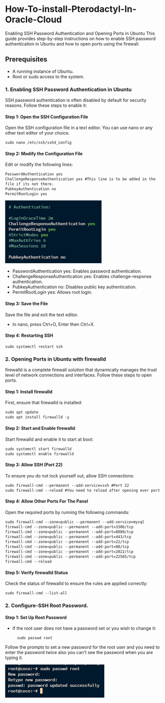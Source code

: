 # How-To-install-Pterodactyl-In-Oracle-Cloud

Enabling SSH Password Authentication and Opening Ports in Ubuntu
This guide provides step-by-step instructions on how to enable SSH password authentication in Ubuntu and how to open ports using the firewall.

## Prerequisites
- A running instance of Ubuntu.
- Root or sudo access to the system.

### 1. Enabling SSH Password Authentication in Ubuntu
SSH password authentication is often disabled by default for security reasons. Follow these steps to enable it:

#### Step 1: Open the SSH Configuration File
Open the SSH configuration file in a text editor. You can use nano or any other text editor of your choice.


    sudo nano /etc/ssh/sshd_config


#### Step 2: Modify the Configuration File

Edit or modify the following lines:

    PasswordAuthentication yes 
    ChallengeResponseAuthentication yes #This line is to be added in the file if its not there.
    PubkeyAuthentication no 
    PermitRootLogin yes

![image](media/config.png)


* PasswordAuthentication yes: Enables password authentication. <br>
* ChallengeResponseAuthentication yes: Enables challenge-response authentication.<br>
* PubkeyAuthentication no: Disables public key authentication.<br>
* PermitRootLogin yes: Allows root login.<br>

#### Step 3: Save the File

Save the file and exit the text editor. 
- In nano, press Ctrl+O, Enter then Ctrl+X.

#### Step 4: Restarting SSH
```
sudo systemctl restart ssh

```

### 2. Opening Ports in Ubuntu with firewalld
firewalld is a complete firewall solution that dynamically manages the trust level of network connections and interfaces. Follow these steps to open ports.

#### Step 1: Install firewalld
First, ensure that firewalld is installed:

    sudo apt update
    sudo apt install firewalld -y

#### Step 2: Start and Enable firewalld
Start firewalld and enable it to start at boot:


    sudo systemctl start firewalld
    sudo systemctl enable firewalld

#### Step 3: Allow SSH (Port 22)
To ensure you do not lock yourself out, allow SSH connections:


    sudo firewall-cmd --permanent --add-service=ssh #Port 22
    sudo firewall-cmd --reload #You need to reload after opening ever port

#### Step 4: Allow Other Ports For The Panel
Open the required ports by running the following commands:


    sudo firewall-cmd --zone=public --permanent --add-service=mysql
    firewall-cmd --zone=public --permanent --add-port=3306/tcp
    firewall-cmd --zone=public --permanent --add-port=8080/tcp
    firewall-cmd --zone=public --permanent --add-port=443/tcp
    firewall-cmd --zone=public --permanent --add-port=22/tcp
    firewall-cmd --zone=public --permanent --add-port=80/tcp
    firewall-cmd --zone=public --permanent --add-port=2022/tcp
    firewall-cmd --zone=public --permanent --add-port=22565/tcp
    firewall-cmd --reload

#### Step 5: Verify firewalld Status
Check the status of firewalld to ensure the rules are applied correctly:


    sudo firewall-cmd --list-all


### 2. Configure-SSH Root Password.
#### Step 1: Set Up Root Password

- If the root user does not have a password set or you wish to change it:

        sudo passwd root

Follow the prompts to set a new password for the root user and you need to enter the password twice also you can't see the password when you are typing it.

![Image](media/password.png)
